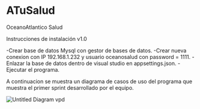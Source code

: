 # ATuSalud
OceanoAtlantico Salud

Instrucciones de instalación v1.0

-Crear base de datos Mysql con gestor de bases de datos.
-Crear nueva conexion con IP 192.168.1.232  y usuario oceanosalud con password = 1111.
-Enlazar la base de datos dentro de visual studio en appsettings.json.
-Ejecutar el programa.

A continuacion se muestra un diagrama de casos de uso del programa que muestra el primer sprint desarrollado por el equipo.

![Untitled Diagram vpd](https://user-images.githubusercontent.com/58605802/116610886-fdb83200-a935-11eb-9042-80bffc94047f.jpg)
